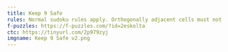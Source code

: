 ```yaml
---
title: Keep 9 Safe
rules: Normal sudoku rules apply. Orthogonally adjacent cells must not contain consecutive numbers. Digits must strictly increase along thermometers starting at the bulb end.
f-puzzles: https://f-puzzles.com/?id=2eskolta
ctc: https://tinyurl.com/2p979zyj
imgname: Keep 9 Safe v2.png
---
```

